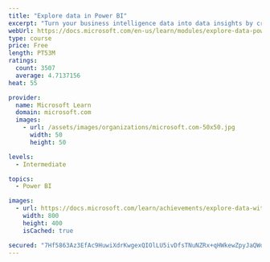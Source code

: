 ```yaml
---
title: "Explore data in Power BI"
excerpt: "Turn your business intelligence data into data insights by creating and configuring Power BI dashboards."
webUrl: https://docs.microsoft.com/en-us/learn/modules/explore-data-power-bi/
type: course
price: Free
length: PT53M
ratings:
  count: 3507
  average: 4.7137156
heat: 55

provider:
  name: Microsoft Learn
  domain: microsoft.com
  images:
    - url: /assets/images/organizations/microsoft.com-50x50.jpg
      width: 50
      height: 50

levels:
  - Intermediate

topics:
  - Power BI

images:
  - url: https://docs.microsoft.com/learn/achievements/explore-data-with-power-bi-desktop-social.png
    width: 800
    height: 400
    isCached: true

secured: "7Hf5863Az3EfAc9HuwiXdrKwgexQIOlLU5ivDfsTNuNZRx+qHWkewZpyJaQWoiIXPOzNJ5tHlMqk4AXPScVFC9DUkFcfBJYh2rADf8+FvEctTdowigBWBZpfJb7u7TveKsf/o/nFGhNHFMme+M+N69L8UzqljlHIzPmsHS+kbI6PeegGGW+cEpBzt+INiAYtk5tCntCaw2IuRiPZ4KuQhhS1utYtfhqqK7T5xaJ7oF25aW+BJzfItJxrmx9Pt8v65MuPFEdRUBpy4Sb1hmRZGAB7WQmC6GLxbCiVC8h5uyOkb1YcCsFVFhrKTTK0Hh2mNoTVZya/ywAieaw/iCs22t44YxYfI2vOgJQiPTNNdfuDv4TK/1ETGjOLF/GzZe6U2pnZEfMmGYEQ/drnGciAg4GYRvj94lZKAm51VQKQQjQ=;2DI8sWQ1L4af/9byeUKBOQ=="
---
```


